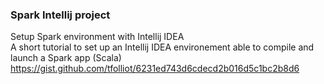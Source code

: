 ### Spark Intellij project
Setup Spark environment with Intellij IDEA <br>
A short tutorial to set up an Intellij IDEA environement able to compile and launch a Spark app (Scala) <br>
https://gist.github.com/tfolliot/6231ed743d6cdecd2b016d5c1bc2b8d6
